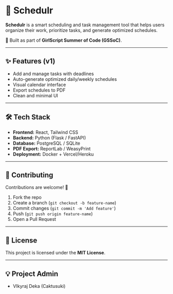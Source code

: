 # 📅 Schedulr

**Schedulr** is a smart scheduling and task management tool that helps users organize their work, prioritize tasks, and generate optimized schedules.  

🚀 Built as part of **GirlScript Summer of Code (GSSoC)**.  

---

## ✨ Features (v1)
- Add and manage tasks with deadlines
- Auto-generate optimized daily/weekly schedules
- Visual calendar interface
- Export schedules to PDF
- Clean and minimal UI

---

## 🛠 Tech Stack
- **Frontend:** React, Tailwind CSS
- **Backend:** Python (Flask / FastAPI)
- **Database:** PostgreSQL / SQLite
- **PDF Export:** ReportLab / WeasyPrint
- **Deployment:** Docker + Vercel/Heroku

---

## 🤝 Contributing
Contributions are welcome! 🎉  
1. Fork the repo  
2. Create a branch (`git checkout -b feature-name`)  
3. Commit changes (`git commit -m 'Add feature'`)  
4. Push (`git push origin feature-name`)  
5. Open a Pull Request  

---

## 📜 License
This project is licensed under the **MIT License**.

---

## 💡 Project Admin
- VIkyraj Deka (Caktusuki)
